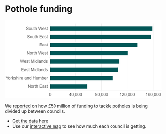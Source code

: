 # Pothole funding

![Potholes to be filled](https://github.com/BBC-Data-Unit/pothole-cash/blob/master/potholestobefilled.png)

We [reported](http://www.bbc.co.uk/news/uk-england-35969453) on how £50 million of funding to tackle potholes is being divided up between councils.

* [Get the data here](https://github.com/BBC-Data-Unit/pothole-cash/blob/master/How%20%C2%A350m%20Pothold%20Action%20Fund%20is%20being%20shared%20-%20Sheet1.csv)
* Use our [interactive map](https://public.tableau.com/profile/daniel.wainwright4535#!/vizhome/Potholes_4/Dashboard1) to see how much each council is getting.
